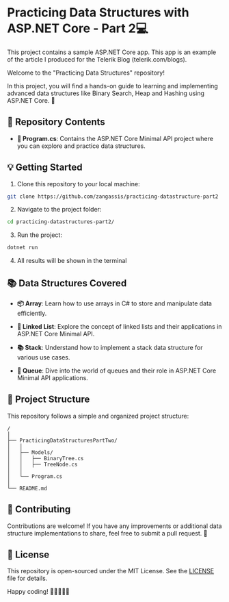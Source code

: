 # Practicing Data Structures with ASP.NET Core - Part 2💻

This project contains a sample ASP.NET Core app. This app is an example of the article I produced for the Telerik Blog (telerik.com/blogs).

Welcome to the "Practicing Data Structures" repository! 

In this project, you will find a hands-on guide to learning and implementing advanced data structures like Binary Search, Heap and Hashing using ASP.NET Core. 🚀

## 📁 Repository Contents

- **📂 Program.cs**: Contains the ASP.NET Core Minimal API project where you can explore and practice data structures.

## 💡 Getting Started

1. Clone this repository to your local machine:

```bash
git clone https://github.com/zangassis/practicing-datastructure-part2
```

2. Navigate to the project folder:

```bash
cd practicing-datastructures-part2/
```

3. Run the project:

```bash
dotnet run
```

4. All results will be shown in the terminal

## 📚 Data Structures Covered

- **📦 Array**: Learn how to use arrays in C# to store and manipulate data efficiently.

- **🔗 Linked List**: Explore the concept of linked lists and their applications in ASP.NET Core Minimal API.

- **📚 Stack**: Understand how to implement a stack data structure for various use cases.

- **🧊 Queue**: Dive into the world of queues and their role in ASP.NET Core Minimal API applications.

## 🚧 Project Structure

This repository follows a simple and organized project structure:

```
/
│
├── PracticingDataStructuresPartTwo/
│   │
│   ├── Models/
│   │   ├── BinaryTree.cs
│   │   ├── TreeNode.cs
│   │
│   └── Program.cs
│
└── README.md
```

## 🤝 Contributing

Contributions are welcome! If you have any improvements or additional data structure implementations to share, feel free to submit a pull request. 🤗

## 📃 License

This repository is open-sourced under the MIT License. See the [LICENSE](LICENSE) file for details.

Happy coding! 🎉👨‍💻👩‍💻
